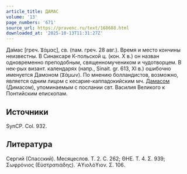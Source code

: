 ```yaml
---
article_title: ДАМАС
volume: '13'
page_numbers: '671'
source_url: https://pravenc.ru/text/168688.html
downloaded_at: '2025-10-13T11:31:27Z'
---
```


Да́мас [греч. Ϫάμας], св. (пам. греч. 28 авг.). Время и место кончины неизвестны. В Синаксаре К-польской ц. (кон. Х в.) он назван одновременно преподобным, священномучеником и чудотворцем. В нек-рых визант. календарях (напр., Sinait. gr. 613, XI в.) ошибочно именуется Дамоном (Ϫάμων). По мнению болландистов, возможно, является одним лицом с кесарие-каппадокийским мч. [Дамасом](https://pravenc.ru/text/Дамасом.html) (Димасом), упоминаемым с послании свт. Василия Великого к Понтийским епископам.

## Источники

SynCP. Col. 932.

## Литература

Сергий (Спасский). Месяцеслов. Т. 2. C. 262; ΘΗΕ. Τ. 4. Σ. 939; Σωφρόνιος (Εὐστρατιάδης). ῾Αϒιολόϒιον. Σ. 106.
